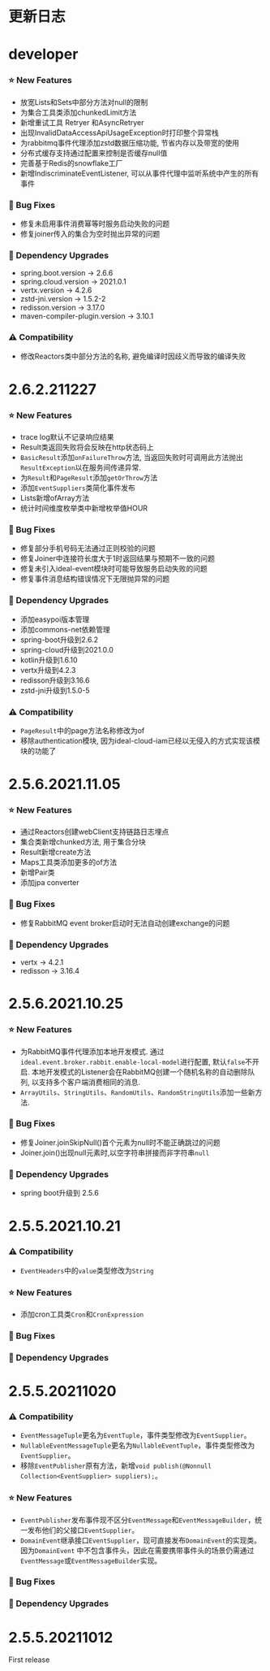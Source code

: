 <h1>更新日志</h1>

# developer

### ⭐ New Features

- 放宽Lists和Sets中部分方法对null的限制
- 为集合工具类添加chunkedLimit方法
- 新增重试工具 Retryer 和AsyncRetryer
- 出现InvalidDataAccessApiUsageException时打印整个异常栈
- 为rabbitmq事件代理添加zstd数据压缩功能, 节省内存以及带宽的使用
- 分布式缓存支持通过配置来控制是否缓存null值
- 完善基于Redis的snowflake工厂
- 新增IndiscriminateEventListener, 可以从事件代理中监听系统中产生的所有事件

### 🐞 Bug Fixes

- 修复未启用事件消费幂等时服务启动失败的问题
- 修复joiner传入的集合为空时抛出异常的问题

### 🔨 Dependency Upgrades

- spring.boot.version -> 2.6.6
- spring.cloud.version -> 2021.0.1
- vertx.version -> 4.2.6
- zstd-jni.version -> 1.5.2-2
- redisson.version -> 3.17.0
- maven-compiler-plugin.version -> 3.10.1

### ⚠️ Compatibility

- 修改Reactors类中部分方法的名称, 避免编译时因歧义而导致的编译失败

# 2.6.2.211227

### ⭐ New Features

- trace log默认不记录响应结果
- Result类返回失败将会反映在http状态码上
- `BasicResult`添加`onFailureThrow`方法, 当返回失败时可调用此方法抛出`ResultException`以在服务间传递异常.
- 为`Result`和`PageResult`添加`getOrThrow`方法
- 添加`EventSuppliers`类简化事件发布
- Lists新增ofArray方法
- 统计时间维度枚举类中新增枚举值HOUR

### 🐞 Bug Fixes

- 修复部分手机号码无法通过正则校验的问题
- 修复Joiner中连接符长度大于1时返回结果与预期不一致的问题
- 修复未引入ideal-event模块时可能导致服务启动失败的问题
- 修复事件消息结构错误情况下无限抛异常的问题

### 🔨 Dependency Upgrades

- 添加easypoi版本管理
- 添加commons-net依赖管理
- spring-boot升级到2.6.2
- spring-cloud升级到2021.0.0
- kotlin升级到1.6.10
- vertx升级到4.2.3
- redisson升级到3.16.6
- zstd-jni升级到1.5.0-5

### ⚠️ Compatibility

- `PageResult`中的page方法名称修改为of
- 移除authentication模块, 因为ideal-cloud-iam已经以无侵入的方式实现该模块的功能了

# 2.5.6.2021.11.05

### ⭐ New Features

- 通过Reactors创建webClient支持链路日志埋点
- 集合类新增chunked方法, 用于集合分块
- Result新增create方法
- Maps工具类添加更多的of方法
- 新增Pair类
- 添加jpa converter

### 🐞 Bug Fixes

- 修复RabbitMQ event broker启动时无法自动创建exchange的问题

### 🔨 Dependency Upgrades

- vertx -> 4.2.1
- redisson -> 3.16.4

# 2.5.6.2021.10.25

### ⭐ New Features

- 为RabbitMQ事件代理添加本地开发模式. 通过`ideal.event.broker.rabbit.enable-local-model`进行配置, 默认`false`不开启.
  本地开发模式的Listener会在RabbitMQ创建一个随机名称的自动删除队列, 以支持多个客户端消费相同的消息.
- `ArrayUtils`、`StringUtils`、`RandomUtils`、`RandomStringUtils`添加一些新方法.

### 🐞 Bug Fixes

- 修复Joiner.joinSkipNull()首个元素为null时不能正确跳过的问题
- Joiner.join()出现null元素时,以空字符串拼接而非字符串`null`

### 🔨 Dependency Upgrades

- spring boot升级到 2.5.6

# 2.5.5.2021.10.21

### ⚠️ Compatibility

- `EventHeaders`中的`value`类型修改为`String`

### ⭐ New Features

- 添加cron工具类`Cron`和`CronExpression`

### 🐞 Bug Fixes

### 🔨 Dependency Upgrades

# 2.5.5.20211020

### ⚠️ Compatibility

- `EventMessageTuple`更名为`EventTuple`，事件类型修改为`EventSupplier`。
- `NullableEventMessageTuple`更名为`NullableEventTuple`，事件类型修改为`EventSupplier`。
- 移除`EventPublisher`原有方法，新增`void publish(@Nonnull Collection<EventSupplier> suppliers);`。

### ⭐ New Features

- `EventPublisher`发布事件现不区分`EventMessage`和`EventMessageBuilder`，统一发布他们的父接口`EventSupplier`。
- `DomainEvent`继承接口`EventSupplier`，现可直接发布`DomainEvent`的实现类。因为`DomainEvent`
  中不包含事件头，因此在需要携带事件头的场景仍需通过`EventMessage`或`EventMessageBuilder`实现。

### 🐞 Bug Fixes

### 🔨 Dependency Upgrades

# 2.5.5.20211012

First release


